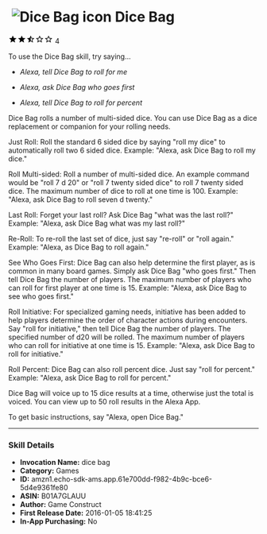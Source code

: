 # &nbsp;<img src="https://github.com/dale3h/alexa-skills-list/raw/master/skills/dice-bag/B01A7GLAUU/app_icon" alt="Dice Bag icon" width="36"> Dice Bag
![2.8 stars](../../../images/ic_star_black_18dp_1x.png)![2.8 stars](../../../images/ic_star_black_18dp_1x.png)![2.8 stars](../../../images/ic_star_half_black_18dp_1x.png)![2.8 stars](../../../images/ic_star_border_black_18dp_1x.png)![2.8 stars](../../../images/ic_star_border_black_18dp_1x.png) 4

To use the Dice Bag skill, try saying...

* *Alexa, tell Dice Bag to roll for me*

* *Alexa, ask Dice Bag who goes first*

* *Alexa, tell Dice Bag to roll for percent*

Dice Bag rolls a number of multi-sided dice.  You can use Dice Bag as a dice replacement or companion for your rolling needs.

Just Roll: Roll the standard 6 sided dice by saying "roll my dice" to automatically roll two 6 sided dice.  Example: "Alexa, ask Dice Bag to roll my dice."

Roll Multi-sided: Roll a number of multi-sided dice.  An example command would be "roll 7 d 20" or "roll 7 twenty sided dice" to roll 7 twenty sided dice.  The maximum number of dice to roll at one time is 100.  Example: "Alexa, ask Dice Bag to roll seven d twenty."

Last Roll: Forget your last roll?  Ask Dice Bag "what was the last roll?"  Example: "Alexa, ask Dice Bag what was my last roll?"

Re-Roll: To re-roll the last set of dice, just say "re-roll" or "roll again."  Example: "Alexa, as Dice Bag to roll again."

See Who Goes First: Dice Bag can also help determine the first player, as is common in many board games.  Simply ask Dice Bag "who goes first."  Then tell Dice Bag the number of players.  The maximum number of players who can roll for first player at one time is 15.  Example: "Alexa, ask Dice Bag to see who goes first."

Roll Initiative: For specialized gaming needs, initiative has been added to help players determine the order of character actions during encounters.  Say "roll for initiative," then tell Dice Bag the number of players.  The specified number of d20 will be rolled.  The maximum number of players who can roll for initiative at one time is 15.  Example: "Alexa, ask Dice Bag to roll for initiative."

Roll Percent: Dice Bag can also roll percent dice.  Just say "roll for percent."  Example: "Alexa, ask Dice Bag to roll for percent."

Dice Bag will voice up to 15 dice results at a time, otherwise just the total is voiced.  You can view up to 50 roll results in the Alexa App.

To get basic instructions, say "Alexa, open Dice Bag."

***

### Skill Details

* **Invocation Name:** dice bag
* **Category:** Games
* **ID:** amzn1.echo-sdk-ams.app.61e700dd-f982-4b9c-bce6-5d4e9361fe80
* **ASIN:** B01A7GLAUU
* **Author:** Game Construct
* **First Release Date:** 2016-01-05 18:41:25
* **In-App Purchasing:** No
